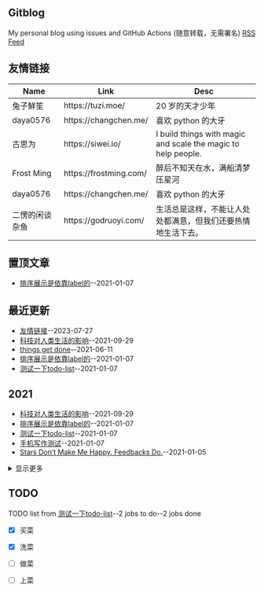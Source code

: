 ## Gitblog
My personal blog using issues and GitHub Actions (随意转载，无需署名)
[RSS Feed](https://raw.githubusercontent.com/changjiong/changjiong.github.io/master/feed.xml)

## 友情链接
<table>
<thead>
<tr>
<th>Name</th>
<th>Link</th>
<th>Desc</th>
</tr>
</thead>
<tbody>
<tr>
<td>兔子鮮笙</td>
<td>https://tuzi.moe/</td>
<td>20 岁的天才少年</td>
</tr>
<tr>
<td>daya0576</td>
<td>https://changchen.me/</td>
<td>喜欢 python 的大牙</td>
</tr>
<tr>
<td>古思为</td>
<td>https://siwei.io/</td>
<td>I build things with magic and scale the magic to help people.</td>
</tr>
<tr>
<td>Frost Ming</td>
<td>https://frostming.com/</td>
<td>醉后不知天在水，满船清梦压星河</td>
</tr>
<tr>
<td>daya0576</td>
<td>https://changchen.me/</td>
<td>喜欢 python 的大牙</td>
</tr>
<tr>
<td>二愣的闲谈杂鱼</td>
<td>https://godruoyi.com/</td>
<td>生活总是这样，不能让人处处都满意，但我们还要热情地生活下去。</td>
</tr>
</tbody>
</table>

## 置顶文章
- [排序展示是依靠label的](https://github.com/changjiong/changjiong.github.io/issues/7)--2021-01-07
## 最近更新
- [友情链接](https://github.com/changjiong/changjiong.github.io/issues/10)--2023-07-27
- [科技对人类生活的影响](https://github.com/changjiong/changjiong.github.io/issues/9)--2021-09-29
- [things get done](https://github.com/changjiong/changjiong.github.io/issues/8)--2021-06-11
- [排序展示是依靠label的](https://github.com/changjiong/changjiong.github.io/issues/7)--2021-01-07
- [测试一下todo-list](https://github.com/changjiong/changjiong.github.io/issues/5)--2021-01-07
## 2021
- [科技对人类生活的影响](https://github.com/changjiong/changjiong.github.io/issues/9)--2021-09-29
- [排序展示是依靠label的](https://github.com/changjiong/changjiong.github.io/issues/7)--2021-01-07
- [测试一下todo-list](https://github.com/changjiong/changjiong.github.io/issues/5)--2021-01-07
- [手机写作测试](https://github.com/changjiong/changjiong.github.io/issues/4)--2021-01-07
- [Stars Don’t Make Me Happy. Feedbacks Do.](https://github.com/changjiong/changjiong.github.io/issues/3)--2021-01-05
<details><summary>显示更多</summary>

- [测试发送图片](https://github.com/changjiong/changjiong.github.io/issues/2)--2021-01-05
- [利用github issue和githubpages写博客](https://github.com/changjiong/changjiong.github.io/issues/1)--2021-01-05
</details>

## TODO
TODO list from [测试一下todo-list](https://github.com/changjiong/changjiong.github.io/issues/5)--2 jobs to do--2 jobs done
- [x] 买菜
- [x] 洗菜
- [ ] 做菜
- [ ] 上菜

